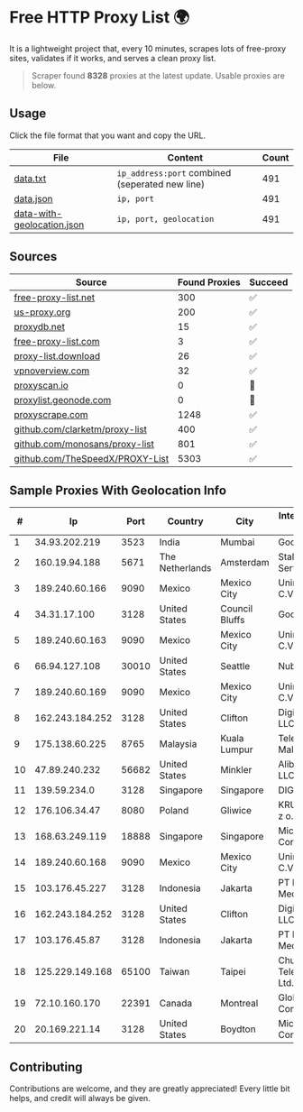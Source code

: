 
# Free HTTP Proxy List 🌍

It is a lightweight project that, every 10 minutes, scrapes lots of free-proxy sites, validates if it works, and serves a clean proxy list.


> Scraper found **8328** proxies at the latest update. Usable proxies are below.

## Usage

Click the file format that you want and copy the URL.


|File|Content|Count|
|----|-------|-----|
|[data.txt](https://raw.githubusercontent.com/themiralay/Proxy-List-World/master/data.txt)|`ip_address:port` combined (seperated new line)|491|
|[data.json](https://raw.githubusercontent.com/themiralay/Proxy-List-World/master/data.json)|`ip, port`|491|
|[data-with-geolocation.json](https://raw.githubusercontent.com/themiralay/Proxy-List-World/master/data-with-geolocation.json)|`ip, port, geolocation`|491|

## Sources

|Source|Found Proxies|Succeed|
|------|-------------|-------|
|[free-proxy-list.net](https://free-proxy-list.net)|300|✅|
|[us-proxy.org](https://www.us-proxy.org)|200|✅|
|[proxydb.net](http://proxydb.net)|15|✅|
|[free-proxy-list.com](https://free-proxy-list.com/?page=&port=&type%5B%5D=http&type%5B%5D=https&up_time=0&search=Search)|3|✅|
|[proxy-list.download](https://www.proxy-list.download/HTTP)|26|✅|
|[vpnoverview.com](https://vpnoverview.com/privacy/anonymous-browsing/free-proxy-servers)|32|✅|
|[proxyscan.io](https://www.proxyscan.io)|0|🚫|
|[proxylist.geonode.com](https://proxylist.geonode.com/api/proxy-list?limit=300&page=1&sort_by=lastChecked&sort_type=desc&protocols=http,https)|0|🚫|
|[proxyscrape.com](https://api.proxyscrape.com/v2/?request=displayproxies&protocol=http&timeout=10000&country=all&ssl=all&anonymity=all)|1248|✅|
|[github.com/clarketm/proxy-list](https://raw.githubusercontent.com/clarketm/proxy-list/master/proxy-list-raw.txt)|400|✅|
|[github.com/monosans/proxy-list](https://raw.githubusercontent.com/monosans/proxy-list/main/proxies/http.txt)|801|✅|
|[github.com/TheSpeedX/PROXY-List](https://raw.githubusercontent.com/TheSpeedX/PROXY-List/master/http.txt)|5303|✅|


## Sample Proxies With Geolocation Info

|#|Ip|Port|Country|City|Internet Service Provider|
|-|--|----|-------|----|-------------------------|
|1|34.93.202.219|3523|India|Mumbai|Google LLC|
|2|160.19.94.188|5671|The Netherlands|Amsterdam|Stallion Network Services Limited|
|3|189.240.60.166|9090|Mexico|Mexico City|Uninet S.A. de C.V.|
|4|34.31.17.100|3128|United States|Council Bluffs|Google LLC|
|5|189.240.60.163|9090|Mexico|Mexico City|Uninet S.A. de C.V.|
|6|66.94.127.108|30010|United States|Seattle|Nubes, LLC|
|7|189.240.60.169|9090|Mexico|Mexico City|Uninet S.A. de C.V.|
|8|162.243.184.252|3128|United States|Clifton|DigitalOcean, LLC|
|9|175.138.60.225|8765|Malaysia|Kuala Lumpur|Telekom Malaysia Berhad|
|10|47.89.240.232|56682|United States|Minkler|Alibaba.com LLC|
|11|139.59.234.0|3128|Singapore|Singapore|DIGITALOCEAN|
|12|176.106.34.47|8080|Poland|Gliwice|KRUCZNET Sp. z o.o.|
|13|168.63.249.119|18888|Singapore|Singapore|Microsoft Corporation|
|14|189.240.60.168|9090|Mexico|Mexico City|Uninet S.A. de C.V.|
|15|103.176.45.227|3128|Indonesia|Jakarta|PT Era Digital Media|
|16|162.243.184.252|3128|United States|Clifton|DigitalOcean, LLC|
|17|103.176.45.87|3128|Indonesia|Jakarta|PT Era Digital Media|
|18|125.229.149.168|65100|Taiwan|Taipei|Chunghwa Telecom Co., Ltd.|
|19|72.10.160.170|22391|Canada|Montreal|GloboTech Communications|
|20|20.169.221.14|3128|United States|Boydton|Microsoft Corporation|



## Contributing

Contributions are welcome, and they are greatly appreciated! Every
little bit helps, and credit will always be given.

